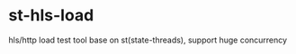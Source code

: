 st-hls-load
===========

hls/http load test tool base on st(state-threads), support huge concurrency
